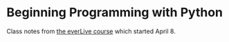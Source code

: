 # Beginning Programming with Python

Class notes from [the everLive course](https://everlive.io/beginning-programming-with-python/) which started April 8.
